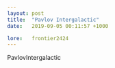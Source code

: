 ```yaml
---
layout: post
title:  "Pavlov Intergalactic"
date:   2019-09-05 00:11:57 +1000

lore:	frontier2424
---
```

PavlovIntergalactic

